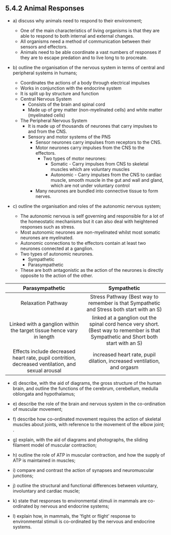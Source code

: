 5.4.2 Animal Responses
---

* a) discuss why animals need to respond to their environment;
	* One of the main characteristics of living organisms is that they are able to respond to both internal and external changes.
	* All organisms need a method of communication between their sensors and effectors.
	* Animals need to be able coordinate a vast numbers of responses if they are to escape predation and to live long to to procreate.

* b) outline the organisation of the nervous system in terms of central and peripheral systems in humans;
	* Coordinates the actions of a body through electrical impulses
	* Works in conjunction with the endocrine system
	* It is split up by structure and function
	* Central Nervous System
		* Consists of the brain and spinal cord
		* Made up of grey matter (non-myelinated cells) and white matter (myelinated cells)
	* The Peripheral Nervous System
		* It is made up of thousands of neurones that carry impulses to and from the CNS.
		* Sensory and motor systems of the PNS
			* Sensor neurones carry impulses from receptors to the CNS.
			* Motor neurones carry impulses from the CNS to the effectors.
				* Two types of motor neurones:
					* Somatic - Carry impulses from CNS to skeletal muscles which are voluntary muscles
					* Autonomic - Carry impulses from the CNS to cardiac muscle, smooth muscle in the gut and wall and gland, which are not under voluntary control 
			* Many neurones are bundled into connective tissue to form nerves.

* c) outline the organisation and roles of the autonomic nervous system;
	* The autonomic nervous is self governing and responsible for a lot of the homeostatic mechanisms but it can also deal with heightened responses such as stress.
	* Most autonomic neurones are non-myelinated whilst most somatic neurones are myelinated.
	* Autonomic connections to the effectors contain at least two neurones connected at a ganglion.
	* Two types of autonomic neurones.
		* Sympathetic
		* Parasympathetic
	* These are both antagonistic as the action of the neurones is directly opposite to the action of the other.

| Parasympathetic        | Sympathetic           |
| :-------------: |:-------------:|
| Relaxation Pathway | Stress Pathway (Best way to remember is that Sympathetic and Stress both start with an S) |
| Linked with a ganglion within the target tissue hence vary in length | linked at a ganglion out the spinal cord hence very short. (Best way to remember is that Sympathetic and Short both start with an S) |
| Effects include decreased heart rate, pupil contrition, decreased ventilation, and sexual arousal | increased heart rate, pupil dilation, increased ventilation, and orgasm |


* d) describe, with the aid of diagrams, the gross structure of the human brain, and outline the functions of the cerebrum, cerebellum, medulla oblongata and hypothalamus;

* e) describe the role of the brain and nervous system in the co-ordination of muscular movement;

* f) describe how co-ordinated movement requires the action of skeletal muscles about joints, with reference to the movement of the elbow joint;
. 

* g) explain, with the aid of diagrams and photographs, the sliding filament model of muscular contraction;

* h) outline the role of ATP in muscular contraction, and how the supply of ATP is maintained in muscles;

* i) compare and contrast the action of synapses and neuromuscular junctions;

* j) outline the structural and functional differences between voluntary, involuntary and cardiac muscle;

* k) state that responses to environmental stimuli in mammals are co-ordinated by nervous and endocrine systems;

* l) explain how, in mammals, the 'fight or flight' response to environmental stimuli is co-ordinated by the nervous and endocrine systems.